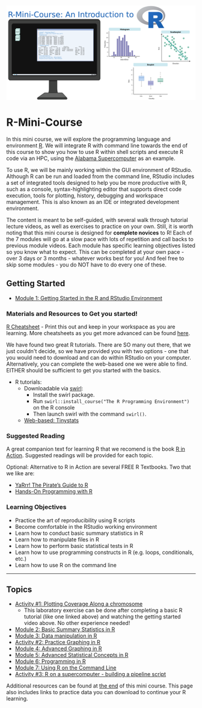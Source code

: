 ![](images/rminicourse_banner.png)
# R-Mini-Course
In this mini course, we will explore the programming language and environment [R](https://www.r-project.org/). We will integrate R with command line towards the end of this course to show you how to use R within shell scripts and execute R code via an HPC, using the [Alabama Supercomputer](https://www.asc.edu/) as an example.

To use R, we will be mainly working within the GUI environment of RStudio. Although R can be run and loaded from the command line, RStudio includes a set of integrated tools designed to help you be more productive with R, such as a console, syntax-highlighting editor that supports direct code execution, tools for plotting, history, debugging and workspace management. This is also known as an IDE or integrated development environment. 

The content is meant to be self-guided, with several walk through tutorial lecture videos, as well as exercises to practice on your own. Still, it is worth noting that this mini course is designed for **complete novices** to R! Each of the 7 modules will go at a slow pace with lots of repetition and call backs to previous module videos. Each module has specific learning objectives listed so you know what to expect. This can be completed at your own pace - over 3 days or 3 months - whatever works best for you! And feel free to skip some modules - you do NOT have to do every one of these.

## Getting Started

* [Module 1: Getting Started in the R and RStudio Environment](https://github.com/StevisonLab/R-Mini-Course/blob/main/pages/Setting%20up%20your%20environment.md)

### Materials and Resources to Get you started!

[R Cheatsheet](http://github.com/rstudio/cheatsheets/raw/master/base-r.pdf) - Print this out and keep in your workspace as you are learning. More cheatsheets as you get more advanced can be found [here](https://www.rstudio.com/resources/cheatsheets/).

We have found two great R tutorials. There are SO many out there, that we just couldn't decide, so we have provided you with two options - one that you would need to download and can do within RStudio on your computer. Alternatively, you can complete the web-based one we were able to find. EITHER should be sufficient to get you started with the basics.

* R tutorials:
  * Downloadable via [swirl](https://swirlstats.com/students.html):
    * Install the swirl package.
    * Run `swirl::install_course("The R Programming Environment")` on the R console
    * Then launch swirl with the command `swirl()`. 
  * [Web-based: Tinystats](https://tinystats.github.io/teacups-giraffes-and-statistics/index.html) 

### Suggested Reading

A great companion text for learning R that we recomend is the book [R in Action](https://www.manning.com/books/r-in-action). Suggested readings will be provided for each topic.

Optional: Alternative to R in Action are several FREE R Textbooks. Two that we like are:
* [YaRrr! The Pirate’s Guide to R](https://bookdown.org/ndphillips/YaRrr/)  
* [Hands-On Programming with R](https://rstudio-education.github.io/hopr/)


### Learning Objectives
* Practice the art of reproducibility using R scripts 
* Become comfortable in the RStudio working environment
* Learn how to conduct basic summary statistics in R
* Learn how to manipulate files in R
* Learn how to perform basic statistical tests in R
* Learn how to use programming constructs in R (e.g. loops, conditionals, etc.)
* Learn how to use R on the command line

***

## Topics

* [Activity #1: Plotting Coverage Along a chromosome](https://github.com/StevisonLab/R-Mini-Course/blob/main/pages/Activity1.md) 
  * This laboratory exercise can be done after completing a basic R tutorial (like one linked above) and watching the getting started video above. No other experience needed!
* [Module 2: Basic Summary Statistics in R](https://github.com/StevisonLab/R-Mini-Course/blob/main/pages/Basic%20Summary%20Stats%20in%20R.md)
* [Module 3: Data manipulation in R](https://github.com/StevisonLab/R-Mini-Course/blob/main/pages/Data%20manipulation%20in%20R.md)
* [Activity #2: Practice Graphing in R](https://github.com/StevisonLab/R-Mini-Course/blob/main/pages/Activity2.md)
* [Module 4: Advanced Graphing in R](https://github.com/StevisonLab/R-Mini-Course/blob/main/pages/Advanced%20Graphing.md)
* [Module 5: Advanced Statistical Concepts in R](https://github.com/StevisonLab/R-Mini-Course/blob/main/pages/Advanced%20Stats%20Concepts.md)
* [Module 6: Programming in R](https://github.com/StevisonLab/R-Mini-Course/blob/main/pages/R%20Programming.md)
* [Module 7: Using R on the Command Line](https://github.com/StevisonLab/R-Mini-Course/blob/main/pages/Use%20R%20on%20the%20CL.md)
* [Activity #3: R on a supercomputer - building a pipeline script](https://github.com/StevisonLab/R-Mini-Course/blob/pages/main/Activity3.md)

Additional resources can be found at [the end](https://github.com/StevisonLab/R-Mini-Course/blob/main/pages/Congrats.md) of this mini course. This page also includes links to practice data you can download to continue your R learning.

